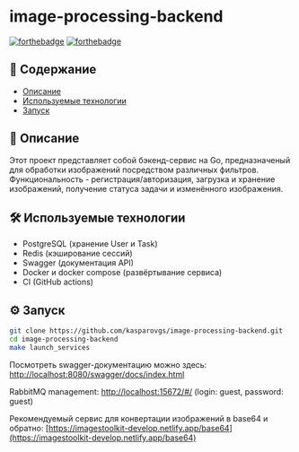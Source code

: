 # image-processing-backend
[![forthebadge](https://forthebadge.com/images/badges/made-with-go.svg)](https://forthebadge.com)
[![forthebadge](https://forthebadge.com/images/badges/built-with-love.svg)](https://forthebadge.com)


## 📑 Содержание

- [Описание](#-описание)
- [Используемые технологии](#-используемые-технологии)
- [Запуск](#-запуск)

## 📖 Описание

Этот проект представляет собой бэкенд-сервис на Go, предназначеный для обработки изображений посредством различных фильтров.
Функциональность - регистрация/авторизация, загрузка и хранение изображений, получение статуса задачи и изменённого изображения.

## 🛠️ Используемые технологии
- PostgreSQL (хранение User и Task)
- Redis (кэширование сессий)
- Swagger (документация API)
- Docker и docker compose (развёртывание сервиса)
- CI (GitHub actions)

## ⚙️ Запуск

```bash
git clone https://github.com/kasparovgs/image-processing-backend.git
cd image-processing-backend
make launch_services
```


Посмотреть swagger-документацию можно здесь:
[http://localhost:8080/swagger/docs/index.html](http://localhost:8080/swagger/docs/index.html)

RabbitMQ management: [http://localhost:15672/#/](http://localhost:15672/#/) (login: guest, password: guest)

Рекомендуемый сервис для конвертации изображений в base64 и обратно: [https://imagestoolkit-develop.netlify.app/base64](https://imagestoolkit-develop.netlify.app/base64)
